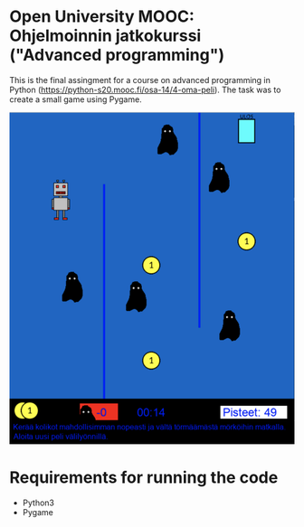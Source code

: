 # Open University MOOC: Ohjelmoinnin jatkokurssi ("Advanced programming")

This is the final assingment for a course on advanced programming in Python (https://python-s20.mooc.fi/osa-14/4-oma-peli). The task was to create a small game using Pygame.

![screenshot](readme-images/screenshot.png)

# Requirements for running the code

- Python3
- Pygame

#

